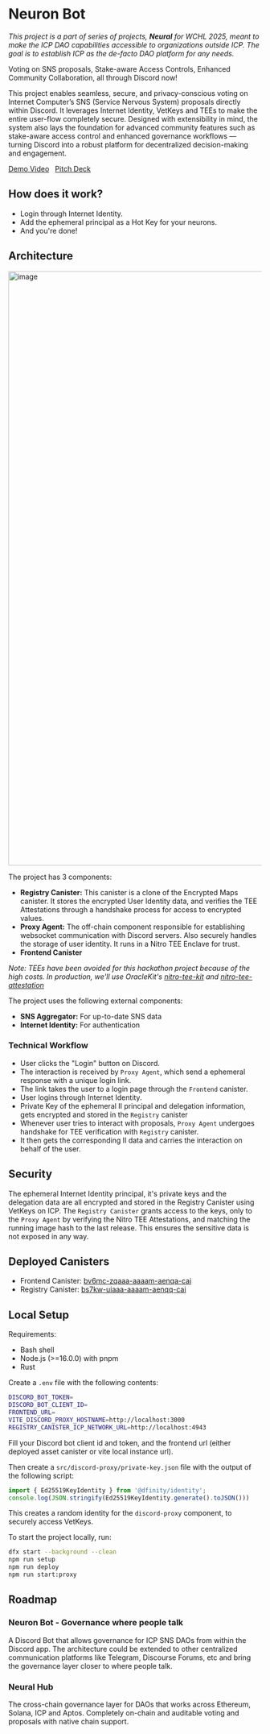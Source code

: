# Neuron Bot

_This project is a part of series of projects, **Neural** for WCHL 2025, meant to make the ICP DAO capabilities accessible to organizations outside ICP. The goal is to establish ICP as the de-facto DAO platform for any needs._

Voting on SNS proposals, Stake-aware Access Controls, Enhanced Community Collaboration, all through Discord now!

This project enables seamless, secure, and privacy-conscious voting on Internet Computer’s SNS (Service Nervous System) proposals directly within Discord. It leverages Internet Identity, VetKeys and TEEs to make the entire user-flow completely secure. Designed with extensibility in mind, the system also lays the foundation for advanced community features such as stake-aware access control and enhanced governance workflows — turning Discord into a robust platform for decentralized decision-making and engagement.

[Demo Video](https://youtu.be/lQ2AFV7X6i0) &nbsp; [Pitch Deck](https://drive.google.com/file/d/1qW7-CRB6_LgfBYmMXB7KT_abk2aB5U_x/view?usp=sharing)

## How does it work?

- Login through Internet Identity.
- Add the ephemeral principal as a Hot Key for your neurons.
- And you're done!

## Architecture

<img width="1758" height="1180" alt="image" src="https://github.com/user-attachments/assets/386f2a72-8513-4463-8e29-f36ff322853a" />


The project has 3 components:
- **Registry Canister:** This canister is a clone of the Encrypted Maps canister. It stores the encrypted User Identity data, and verifies the TEE Attestations through a handshake process for access to encrypted values.
- **Proxy Agent:** The off-chain component responsible for establishing websocket communication with Discord servers. Also securely handles the storage of user identity. It runs in a Nitro TEE Enclave for trust.
- **Frontend Canister**

_Note: TEEs have been avoided for this hackathon project because of the high costs. In production, we'll use OracleKit's [nitro-tee-kit](https://github.com/OracleKit/nitro-tee-kit) and [nitro-tee-attestation](https://github.com/OracleKit/nitro-tee-attestation)_

The project uses the following external components:
- **SNS Aggregator:** For up-to-date SNS data
- **Internet Identity:** For authentication

### Technical Workflow

- User clicks the "Login" button on Discord.
- The interaction is received by `Proxy Agent`, which send a ephemeral response with a unique login link.
- The link takes the user to a login page through the `Frontend` canister.
- User logins through Internet Identity.
- Private Key of the ephemeral II principal and delegation information, gets encrypted and stored in the `Registry` canister
- Whenever user tries to interact with proposals, `Proxy Agent` undergoes handshake for TEE verification with `Registry` canister.
- It then gets the corresponding II data and carries the interaction on behalf of the user.

## Security

The ephemeral Internet Identity principal, it's private keys and the delegation data are all encrypted and stored in the Registry Canister using VetKeys on ICP. The `Registry Canister` grants access to the keys, only to the `Proxy Agent` by verifying the Nitro TEE Attestations, and matching the running image hash to the last release. This ensures the sensitive data is not exposed in any way.

## Deployed Canisters
- Frontend Canister: [bv6mc-zqaaa-aaaam-aenqa-cai](https://dashboard.internetcomputer.org/canister/bv6mc-zqaaa-aaaam-aenqa-cai)
- Registry Canister: [bs7kw-uiaaa-aaaam-aenqq-cai](https://dashboard.internetcomputer.org/canister/bs7kw-uiaaa-aaaam-aenqq-cai)

## Local Setup

Requirements:
- Bash shell
- Node.js (>=16.0.0) with pnpm
- Rust

Create a `.env` file with the following contents:
```bash
DISCORD_BOT_TOKEN=
DISCORD_BOT_CLIENT_ID=
FRONTEND_URL=
VITE_DISCORD_PROXY_HOSTNAME=http://localhost:3000
REGISTRY_CANISTER_ICP_NETWORK_URL=http://localhost:4943
```
Fill your Discord bot client id and token, and the frontend url (either deployed asset canister or vite local instance url).

Then create a `src/discord-proxy/private-key.json` file with the output of the following script:
```js
import { Ed25519KeyIdentity } from '@dfinity/identity';
console.log(JSON.stringify(Ed25519KeyIdentity.generate().toJSON()))
```
This creates a random identity for the `discord-proxy` component, to securely access VetKeys.

To start the project locally, run:
```bash 
dfx start --background --clean
npm run setup
npm run deploy
npm run start:proxy
```

## Roadmap
### Neuron Bot - Governance where people talk
A Discord Bot that allows governance for ICP SNS DAOs from within the Discord app. The architecture could be extended to other centralized communication platforms like Telegram, Discourse Forums, etc and bring the governance layer closer to where people talk.

### Neural Hub
The cross-chain governance layer for DAOs that works across Ethereum, Solana, ICP and Aptos. Completely on-chain and auditable voting and proposals with native chain support.
